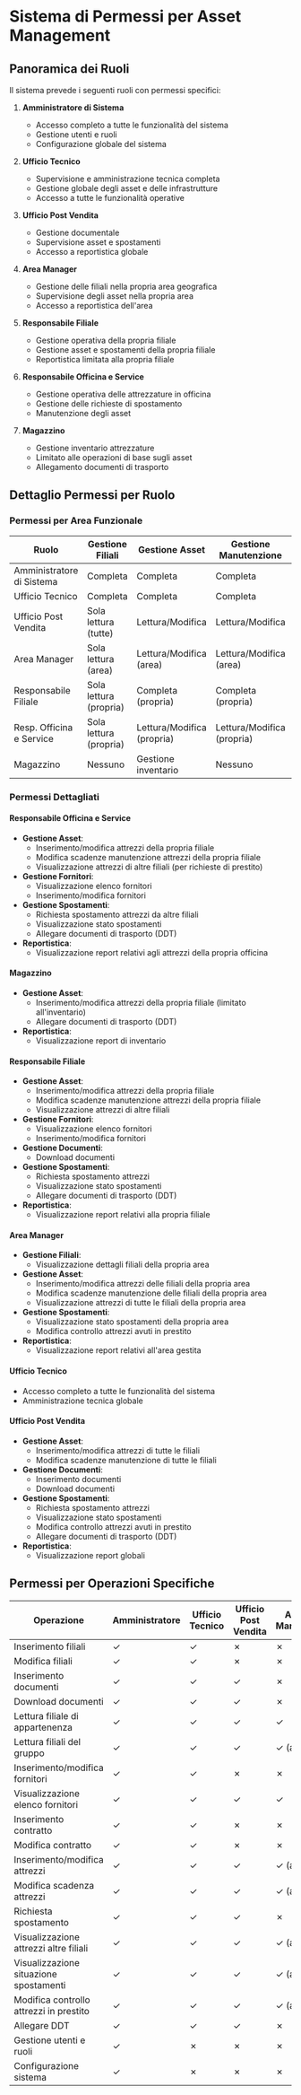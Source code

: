 # Sistema di Permessi per Asset Management

## Panoramica dei Ruoli

Il sistema prevede i seguenti ruoli con permessi specifici:

1. **Amministratore di Sistema**
   * Accesso completo a tutte le funzionalità del sistema
   * Gestione utenti e ruoli
   * Configurazione globale del sistema

2. **Ufficio Tecnico**
   * Supervisione e amministrazione tecnica completa
   * Gestione globale degli asset e delle infrastrutture
   * Accesso a tutte le funzionalità operative

3. **Ufficio Post Vendita**
   * Gestione documentale
   * Supervisione asset e spostamenti
   * Accesso a reportistica globale

4. **Area Manager**
   * Gestione delle filiali nella propria area geografica
   * Supervisione degli asset nella propria area
   * Accesso a reportistica dell'area

5. **Responsabile Filiale**
   * Gestione operativa della propria filiale
   * Gestione asset e spostamenti della propria filiale
   * Reportistica limitata alla propria filiale

6. **Responsabile Officina e Service**
   * Gestione operativa delle attrezzature in officina
   * Gestione delle richieste di spostamento
   * Manutenzione degli asset

7. **Magazzino**
   * Gestione inventario attrezzature
   * Limitato alle operazioni di base sugli asset
   * Allegamento documenti di trasporto

## Dettaglio Permessi per Ruolo

### Permessi per Area Funzionale

| Ruolo | Gestione Filiali | Gestione Asset | Gestione Manutenzione | Gestione Documenti | Gestione Fornitori | Gestione Spostamenti | Reportistica |
|-------|------------------|----------------|----------------------|--------------------|--------------------|----------------------|--------------|
| Amministratore di Sistema | Completa | Completa | Completa | Completa | Completa | Completa | Completa |
| Ufficio Tecnico | Completa | Completa | Completa | Completa | Completa | Completa | Completa |
| Ufficio Post Vendita | Sola lettura (tutte) | Lettura/Modifica | Lettura/Modifica | Completa | Sola lettura | Completa | Completa |
| Area Manager | Sola lettura (area) | Lettura/Modifica (area) | Lettura/Modifica (area) | Sola lettura | Sola lettura | Sola lettura (area) | Area |
| Responsabile Filiale | Sola lettura (propria) | Completa (propria) | Completa (propria) | Lettura/Download | Lettura/Modifica | Completa (propria) | Filiale |
| Resp. Officina e Service | Sola lettura (propria) | Lettura/Modifica (propria) | Lettura/Modifica (propria) | Nessuno | Lettura/Modifica | Richiesta/Lettura | Officina |
| Magazzino | Nessuno | Gestione inventario | Nessuno | Allegare DDT | Nessuno | Nessuno | Inventario |

### Permessi Dettagliati

#### Responsabile Officina e Service
- **Gestione Asset**:
  - Inserimento/modifica attrezzi della propria filiale
  - Modifica scadenze manutenzione attrezzi della propria filiale
  - Visualizzazione attrezzi di altre filiali (per richieste di prestito)
- **Gestione Fornitori**:
  - Visualizzazione elenco fornitori
  - Inserimento/modifica fornitori
- **Gestione Spostamenti**:
  - Richiesta spostamento attrezzi da altre filiali
  - Visualizzazione stato spostamenti
  - Allegare documenti di trasporto (DDT)
- **Reportistica**:
  - Visualizzazione report relativi agli attrezzi della propria officina

#### Magazzino
- **Gestione Asset**:
  - Inserimento/modifica attrezzi della propria filiale (limitato all'inventario)
  - Allegare documenti di trasporto (DDT)
- **Reportistica**:
  - Visualizzazione report di inventario

#### Responsabile Filiale
- **Gestione Asset**:
  - Inserimento/modifica attrezzi della propria filiale
  - Modifica scadenze manutenzione attrezzi della propria filiale
  - Visualizzazione attrezzi di altre filiali
- **Gestione Fornitori**:
  - Visualizzazione elenco fornitori
  - Inserimento/modifica fornitori
- **Gestione Documenti**:
  - Download documenti
- **Gestione Spostamenti**:
  - Richiesta spostamento attrezzi
  - Visualizzazione stato spostamenti
  - Allegare documenti di trasporto (DDT)
- **Reportistica**:
  - Visualizzazione report relativi alla propria filiale

#### Area Manager
- **Gestione Filiali**:
  - Visualizzazione dettagli filiali della propria area
- **Gestione Asset**:
  - Inserimento/modifica attrezzi delle filiali della propria area
  - Modifica scadenze manutenzione delle filiali della propria area
  - Visualizzazione attrezzi di tutte le filiali della propria area
- **Gestione Spostamenti**:
  - Visualizzazione stato spostamenti della propria area
  - Modifica controllo attrezzi avuti in prestito
- **Reportistica**:
  - Visualizzazione report relativi all'area gestita

#### Ufficio Tecnico
- Accesso completo a tutte le funzionalità del sistema
- Amministrazione tecnica globale

#### Ufficio Post Vendita
- **Gestione Asset**:
  - Inserimento/modifica attrezzi di tutte le filiali
  - Modifica scadenze manutenzione di tutte le filiali
- **Gestione Documenti**:
  - Inserimento documenti
  - Download documenti
- **Gestione Spostamenti**:
  - Richiesta spostamento attrezzi
  - Visualizzazione stato spostamenti
  - Modifica controllo attrezzi avuti in prestito
  - Allegare documenti di trasporto (DDT)
- **Reportistica**:
  - Visualizzazione report globali

## Permessi per Operazioni Specifiche

| Operazione | Amministratore | Ufficio Tecnico | Ufficio Post Vendita | Area Manager | Resp. Filiale | Resp. Officina | Magazzino |
|------------|----------------|-----------------|----------------------|--------------|---------------|----------------|-----------|
| Inserimento filiali | ✓ | ✓ | ✗ | ✗ | ✗ | ✗ | ✗ |
| Modifica filiali | ✓ | ✓ | ✗ | ✗ | ✗ | ✗ | ✗ |
| Inserimento documenti | ✓ | ✓ | ✓ | ✗ | ✗ | ✗ | ✗ |
| Download documenti | ✓ | ✓ | ✓ | ✗ | ✓ | ✗ | ✗ |
| Lettura filiale di appartenenza | ✓ | ✓ | ✓ | ✓ | ✓ | ✓ | ✓ |
| Lettura filiali del gruppo | ✓ | ✓ | ✓ | ✓ (area) | ✗ | ✗ | ✗ |
| Inserimento/modifica fornitori | ✓ | ✓ | ✗ | ✗ | ✓ | ✓ | ✗ |
| Visualizzazione elenco fornitori | ✓ | ✓ | ✓ | ✓ | ✓ | ✓ | ✗ |
| Inserimento contratto | ✓ | ✓ | ✗ | ✗ | ✗ | ✗ | ✗ |
| Modifica contratto | ✓ | ✓ | ✗ | ✗ | ✗ | ✗ | ✗ |
| Inserimento/modifica attrezzi | ✓ | ✓ | ✓ | ✓ (area) | ✓ (filiale) | ✓ (filiale) | ✓ (filiale) |
| Modifica scadenza attrezzi | ✓ | ✓ | ✓ | ✓ (area) | ✓ (filiale) | ✓ (filiale) | ✗ |
| Richiesta spostamento | ✓ | ✓ | ✓ | ✗ | ✓ | ✓ | ✗ |
| Visualizzazione attrezzi altre filiali | ✓ | ✓ | ✓ | ✓ (area) | ✓ | ✓ | ✗ |
| Visualizzazione situazione spostamenti | ✓ | ✓ | ✓ | ✓ (area) | ✓ | ✓ | ✗ |
| Modifica controllo attrezzi in prestito | ✓ | ✓ | ✓ | ✓ (area) | ✗ | ✗ | ✗ |
| Allegare DDT | ✓ | ✓ | ✓ | ✗ | ✓ | ✓ | ✓ |
| Gestione utenti e ruoli | ✓ | ✗ | ✗ | ✗ | ✗ | ✗ | ✗ |
| Configurazione sistema | ✓ | ✗ | ✗ | ✗ | ✗ | ✗ | ✗ |